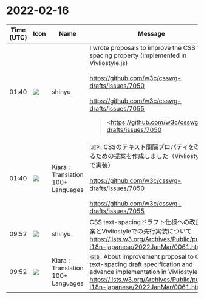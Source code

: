 # 2022-02-16

|Time (UTC)|Icon|Name|Message|
|---|---|---|---|
|01:40|![](https://avatars.slack-edge.com/2018-04-27/354445776386_e258f5ed5ba887b08668_72.jpg)|shinyu|I wrote proposals to improve the CSS text-spacing property (implemented in Vivliostyle.js)<br><br><https://github.com/w3c/csswg-drafts/issues/7050><br><br><https://github.com/w3c/csswg-drafts/issues/7055><br><blockquote><https://github.com/w3c/csswg-drafts/issues/7050|#7050 [css-text-4] change "Creates 1/4em extra spacing between" to "Creates extra spacing between"></blockquote><br><blockquote><https://github.com/w3c/csswg-drafts/issues/7055|#7055 [css-text-4] text-spacing: trim-end is better than allow-end for the normal value></blockquote>|
|01:40|![](https://avatars.slack-edge.com/2021-08-02/2324149410423_2aa7423c4133ecb9f168_72.png)|Kiara : Translation 100+ Languages|🇯🇵: CSSのテキスト間隔プロパティを改善するための提案を作成しました（Vivliostyle.jsで実装）<br><br><https://github.com/w3c/csswg-drafts/issues/7050><br><br><https://github.com/w3c/csswg-drafts/issues/7055>|
|09:52|![](https://avatars.slack-edge.com/2018-04-27/354445776386_e258f5ed5ba887b08668_72.jpg)|shinyu|CSS text-spacingドラフト仕様への改良提案とVivliostyleでの先行実装について<br><https://lists.w3.org/Archives/Public/public-i18n-japanese/2022JanMar/0061.html>|
|09:52|![](https://avatars.slack-edge.com/2021-08-02/2324149410423_2aa7423c4133ecb9f168_72.png)|Kiara : Translation 100+ Languages|🇬🇧: About improvement proposal to CSS text-spacing draft specification and advance implementation in Vivliostyle<br><https://lists.w3.org/Archives/Public/public-i18n-japanese/2022JanMar/0061.html>|
